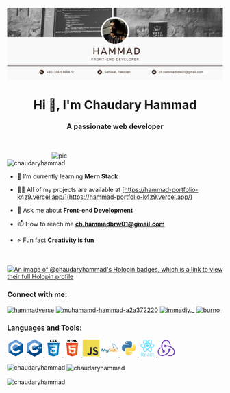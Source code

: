 ![logo](https://github.com/ChaudaryHammad/ChaudaryHammad/blob/main/mainbanner.jpg)

<h1 align="center">Hi 👋, I'm Chaudary Hammad</h1>
<h3 align="center">A passionate web developer</h3>
<br/>
<br/>
<img align="right" alt="pic" width="400" src="https://camo.githubusercontent.com/6587ec1b3304a4351679cd4324e47a86ac3e17f878d446bf0e8e6856551d80ba/68747470733a2f2f7468656e696e65686572747a2e636f6d2f77702d636f6e74656e742f75706c6f6164732f323032302f30362f66756c6c2d737461636b2d646576656c6f706d656e742e676966">


<p align="left"> <img src="https://komarev.com/ghpvc/?username=chaudaryhammad&label=Profile%20views&color=0e75b6&style=flat" alt="chaudaryhammad" /> </p>

- 🌱 I’m currently learning **Mern Stack**

- 👨‍💻 All of my projects are available at [https://hammad-portfolio-k4z9.vercel.app/](https://hammad-portfolio-k4z9.vercel.app/)

- 💬 Ask me about **Front-end Development**

- 📫 How to reach me **ch.hammadbrw01@gmail.com**

- ⚡ Fun fact **Creativity is fun**
<br/>

[![An image of @chaudaryhammad's Holopin badges, which is a link to view their full Holopin profile](https://holopin.me/chaudaryhammad)](https://holopin.io/@chaudaryhammad)

<h3 align="left">Connect with me:</h3>
<p align="left">
<a href="https://twitter.com/hammadverse" target="blank"><img align="center" src="https://raw.githubusercontent.com/rahuldkjain/github-profile-readme-generator/master/src/images/icons/Social/twitter.svg" alt="hammadverse" height="30" width="40" /></a>
<a href="https://linkedin.com/in/muhamamd-hammad-a2a372220" target="blank"><img align="center" src="https://raw.githubusercontent.com/rahuldkjain/github-profile-readme-generator/master/src/images/icons/Social/linked-in-alt.svg" alt="muhamamd-hammad-a2a372220" height="30" width="40" /></a>
<a href="https://instagram.com/immadiy._" target="blank"><img align="center" src="https://raw.githubusercontent.com/rahuldkjain/github-profile-readme-generator/master/src/images/icons/Social/instagram.svg" alt="immadiy._" height="30" width="40" /></a>
<a href="https://www.youtube.com/c/burno" target="blank"><img align="center" src="https://raw.githubusercontent.com/rahuldkjain/github-profile-readme-generator/master/src/images/icons/Social/youtube.svg" alt="burno" height="30" width="40" /></a>
</p>

<h3 align="left">Languages and Tools:</h3>
<p align="left"><a href="https://www.cprogramming.com/" target="_blank" rel="noreferrer"> <img src="https://raw.githubusercontent.com/devicons/devicon/master/icons/c/c-original.svg" alt="c" width="40" height="40"/> </a> <a href="https://www.w3schools.com/cpp/" target="_blank" rel="noreferrer"> <img src="https://raw.githubusercontent.com/devicons/devicon/master/icons/cplusplus/cplusplus-original.svg" alt="cplusplus" width="40" height="40"/> </a><a href="https://www.w3schools.com/css/" target="_blank" rel="noreferrer"> <img src="https://raw.githubusercontent.com/devicons/devicon/master/icons/css3/css3-original-wordmark.svg" alt="css3" width="40" height="40"/> </a> <a href="https://www.w3.org/html/" target="_blank" rel="noreferrer"> <img src="https://raw.githubusercontent.com/devicons/devicon/master/icons/html5/html5-original-wordmark.svg" alt="html5" width="40" height="40"/> </a> <a href="https://developer.mozilla.org/en-US/docs/Web/JavaScript" target="_blank" rel="noreferrer"> <img src="https://raw.githubusercontent.com/devicons/devicon/master/icons/javascript/javascript-original.svg" alt="javascript" width="40" height="40"/> </a>  <a href="https://www.mysql.com/" target="_blank" rel="noreferrer"> <img src="https://raw.githubusercontent.com/devicons/devicon/master/icons/mysql/mysql-original-wordmark.svg" alt="mysql" width="40" height="40"/> </a> <a href="https://www.python.org" target="_blank" rel="noreferrer"> <img src="https://raw.githubusercontent.com/devicons/devicon/master/icons/python/python-original.svg" alt="python" width="40" height="40"/> </a> <a href="https://reactjs.org/" target="_blank" rel="noreferrer"> <img src="https://raw.githubusercontent.com/devicons/devicon/master/icons/react/react-original-wordmark.svg" alt="react" width="40" height="40"/> </a> <a href="https://redux.js.org" target="_blank" rel="noreferrer"> <img src="https://raw.githubusercontent.com/devicons/devicon/master/icons/redux/redux-original.svg" alt="redux" width="40" height="40"/> </a> </p>

<p><img align="left" src="https://github-readme-stats.vercel.app/api/top-langs?username=chaudaryhammad&show_icons=true&locale=en&layout=compact" alt="chaudaryhammad" /></p>

<p>&nbsp;<img align="center" src="https://github-readme-stats.vercel.app/api?username=chaudaryhammad&show_icons=true&locale=en" alt="chaudaryhammad" /></p>

<p><img align="center" src="https://github-readme-streak-stats.herokuapp.com/?user=chaudaryhammad&" alt="chaudaryhammad" /></p>

